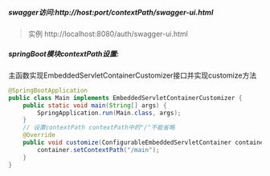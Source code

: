 ##### swagger访问:http://host:port/contextPath/swagger-ui.html
> 实例
http://localhost:8080/auth/swagger-ui.html

##### springBoot模块contextPath设置:
主函数实现EmbeddedServletContainerCustomizer接口并实现customize方法
```java
@SpringBootApplication
public class Main implements EmbeddedServletContainerCustomizer {
    public static void main(String[] args) {
        SpringApplication.run(Main.class, args);
    }
    // 设置contextPath contextPath中的"/"不能省略
    @Override
    public void customize(ConfigurableEmbeddedServletContainer container) {
        container.setContextPath("/main");
    }
}
```



